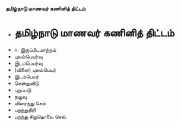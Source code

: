 **தமிழ்நாடு மாணவர் கணினித் திட்டம்**
- # தமிழ்நாடு மாணவர் கணினித் திட்டம்
- n. இருப்பிடமாற்றம்
- புலம்பெயர்வு
- இடப்பெயர்வு
- (வினை) புலம்பெயர்
- இடம்பெயர்
- சென்றுவிடு
- புறப்படு
- நழுவு
- விரைந்து செல்
- பறந்துதிரி
- பறந்து சிறுதொலை செல்.

